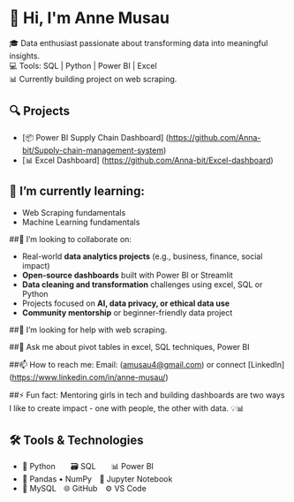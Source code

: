 # 👋 Hi, I'm Anne Musau

🎓 Data enthusiast passionate about transforming data into meaningful insights.  
💻 Tools: SQL | Python | Power BI | Excel  
📊 Currently building project on web scraping.

## 🔍 Projects
- [📦 Power BI Supply Chain Dashboard] (https://github.com/Anna-bit/Supply-chain-management-system)
- [📊 Excel Dashboard] (https://github.com/Anna-bit/Excel-dashboard)

## 🌱 I’m currently learning:
- Web Scraping fundamentals
- Machine Learning fundamentals  

##👯 I’m looking to collaborate on:

- Real-world **data analytics projects** (e.g., business, finance, social impact)
- **Open-source dashboards** built with Power BI or Streamlit
- **Data cleaning and transformation** challenges using excel, SQL or Python
- Projects focused on **AI, data privacy, or ethical data use**
- **Community mentorship** or beginner-friendly data project

##🤔 I’m looking for help with web scraping.

##💬 Ask me about pivot tables in excel, SQL techniques, Power BI

##📫 How to reach me: Email: (amusau4@gmail.com) or connect [LinkedIn] (https://www.linkedin.com/in/anne-musau/)

##⚡ Fun fact: Mentoring girls in tech and building dashboards are two ways I like to create impact - one with people, the other with data. 💡📊

## 🛠️ Tools & Technologies
- 🐍 Python  🗃️ SQL  📊 Power BI  
- 🧮 Pandas • NumPy 📝 Jupyter Notebook  
- 💾 MySQL 🌐 GitHub ⚙️ VS Code

